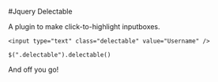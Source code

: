 #Jquery Delectable

A plugin to make click-to-highlight inputboxes.

    <input type="text" class="delectable" value="Username" />
    
    $(".delectable").delectable()

And off you go!
